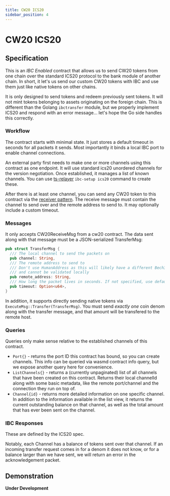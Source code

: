 ```yaml
---
title: CW20 ICS20
sidebar_position: 4
---
```


# CW20 ICS20

## Specification

This is an *IBC Enabled* contract that allows us to send CW20 tokens from one chain over the standard ICS20 protocol to
the bank module of another chain. In short, it let's us send our custom CW20 tokens with IBC and use them just like
native tokens on other chains.

It is only designed to send tokens and redeem previously sent tokens. It will not mint tokens belonging to assets
originating on the foreign chain. This is different than the Golang `ibctransfer` module, but we properly implement
ICS20 and respond with an error message... let's hope the Go side handles this correctly.

### Workflow

The contract starts with minimal state. It just stores a default timeout in seconds for all packets it sends. Most
importantly it binds a local IBC port to enable channel connections.

An external party first needs to make one or more channels using this contract as one endpoint. It will use standard
ics20 unordered channels for the version negotiation. Once established, it manages a list of known channels. You can use
[ts-relayer](https://github.com/confio/ts-relayer) `ibc-setup ics20` command to create these.

After there is at least one channel, you can send any CW20 token to this contract via the
[receiver pattern](https://github.com/CosmWasm/cosmwasm-plus/blob/master/packages/cw20/README.md#receiver). The receive
message must contain the channel to send over and the remote address to send to. It may optionally include a custom
timeout.

### Messages

It only accepts CW20ReceiveMsg from a cw20 contract. The data sent along with that message must be a JSON-serialized
TransferMsg:

```rust
pub struct TransferMsg {
  /// The local channel to send the packets on
  pub channel: String,
  /// The remote address to send to
  /// Don't use HumanAddress as this will likely have a different Bech32 prefix than we use
  /// and cannot be validated locally
  pub remote_address: String,
  /// How long the packet lives in seconds. If not specified, use default_timeout
  pub timeout: Option<u64>,
}
```

In addition, it supports directly sending native tokens via `ExecuteMsg::Transfer(TransferMsg)`. You must send *exactly
one* coin denom along with the transfer message, and that amount will be transfered to the remote host.

### Queries

Queries only make sense relative to the established channels of this contract.

* `Port{}` - returns the port ID this contract has bound, so you can create channels. This info can be queried via wasmd
  contract info query, but we expose another query here for convenience.
* `ListChannels{}` - returns a (currently unpaginated) list of all channels that have been created on this contract.
  Returns their local channelId along with some basic metadata, like the remote port/channel and the connection they run
  on top of.
* `Channel{id}` - returns more detailed information on one specific channel. In addition to the information available in
  the list view, it returns the current outstanding balance on that channel, as well as the total amount that has ever
  been sent on the channel.

### IBC Responses

These are defined by the ICS20 spec.

Notably, each Channel has a balance of tokens sent over that channel. If an incoming transfer request comes in for a
denom it does not know, or for a balance larger than we have sent, we will return an error in the acknowledgement
packet.

## Demonstration

**Under Development**
